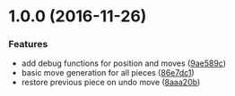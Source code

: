 <a name="1.0.0"></a>
# 1.0.0 (2016-11-26)

### Features

* add debug functions for position and moves ([9ae589c](https://github.com/eliias/peterpawner/commit/9ae589c))
* basic move generation for all pieces ([86e7dc1](https://github.com/eliias/peterpawner/commit/86e7dc1))
* restore previous piece on undo move ([8aaa20b](https://github.com/eliias/peterpawner/commit/8aaa20b))
